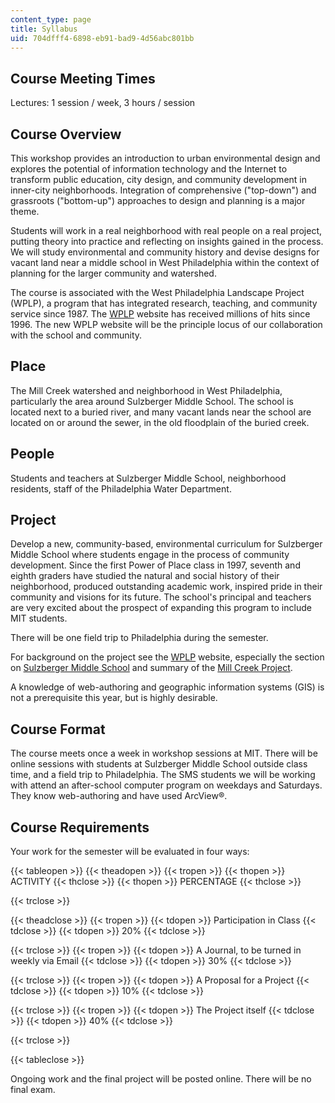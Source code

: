 ```yaml
---
content_type: page
title: Syllabus
uid: 704dfff4-6898-eb91-bad9-4d56abc801bb
---
```


Course Meeting Times
--------------------

Lectures: 1 session / week, 3 hours / session

Course Overview
---------------

This workshop provides an introduction to urban environmental design and explores the potential of information technology and the Internet to transform public education, city design, and community development in inner-city neighborhoods. Integration of comprehensive ("top-down") and grassroots ("bottom-up") approaches to design and planning is a major theme.

Students will work in a real neighborhood with real people on a real project, putting theory into practice and reflecting on insights gained in the process. We will study environmental and community history and devise designs for vacant land near a middle school in West Philadelphia within the context of planning for the larger community and watershed.

The course is associated with the West Philadelphia Landscape Project (WPLP), a program that has integrated research, teaching, and community service since 1987. The [WPLP](http://web.mit.edu/wplp/) website has received millions of hits since 1996. The new WPLP website will be the principle locus of our collaboration with the school and community.

Place
-----

The Mill Creek watershed and neighborhood in West Philadelphia, particularly the area around Sulzberger Middle School. The school is located next to a buried river, and many vacant lands near the school are located on or around the sewer, in the old floodplain of the buried creek.

People
------

Students and teachers at Sulzberger Middle School, neighborhood residents, staff of the Philadelphia Water Department.

Project
-------

Develop a new, community-based, environmental curriculum for Sulzberger Middle School where students engage in the process of community development. Since the first Power of Place class in 1997, seventh and eighth graders have studied the natural and social history of their neighborhood, produced outstanding academic work, inspired pride in their community and visions for its future. The school's principal and teachers are very excited about the prospect of expanding this program to include MIT students.

There will be one field trip to Philadelphia during the semester.

For background on the project see the [WPLP](http://web.mit.edu/wplp/) website, especially the section on [Sulzberger Middle School](http://web.mit.edu/wplp/sms/) and summary of the [Mill Creek Project](http://web.mit.edu/wplp/sms/millc.htm).

A knowledge of web-authoring and geographic information systems (GIS) is not a prerequisite this year, but is highly desirable.

Course Format
-------------

The course meets once a week in workshop sessions at MIT. There will be online sessions with students at Sulzberger Middle School outside class time, and a field trip to Philadelphia. The SMS students we will be working with attend an after-school computer program on weekdays and Saturdays. They know web-authoring and have used ArcView®.

Course Requirements
-------------------

Your work for the semester will be evaluated in four ways:

{{< tableopen >}}
{{< theadopen >}}
{{< tropen >}}
{{< thopen >}}
ACTIVITY
{{< thclose >}}
{{< thopen >}}
PERCENTAGE
{{< thclose >}}

{{< trclose >}}

{{< theadclose >}}
{{< tropen >}}
{{< tdopen >}}
Participation in Class
{{< tdclose >}}
{{< tdopen >}}
20%
{{< tdclose >}}

{{< trclose >}}
{{< tropen >}}
{{< tdopen >}}
A Journal, to be turned in weekly via Email
{{< tdclose >}}
{{< tdopen >}}
30%
{{< tdclose >}}

{{< trclose >}}
{{< tropen >}}
{{< tdopen >}}
A Proposal for a Project
{{< tdclose >}}
{{< tdopen >}}
10%
{{< tdclose >}}

{{< trclose >}}
{{< tropen >}}
{{< tdopen >}}
The Project itself
{{< tdclose >}}
{{< tdopen >}}
40%
{{< tdclose >}}

{{< trclose >}}

{{< tableclose >}}

Ongoing work and the final project will be posted online. There will be no final exam.